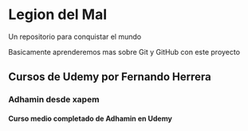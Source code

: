 # Legion del Mal
Un repositorio para conquistar el mundo

Basicamente aprenderemos mas sobre Git y GitHub con este proyecto

## Cursos de Udemy por Fernando Herrera

### Adhamin desde xapem

#### Curso medio completado de Adhamin en Udemy

